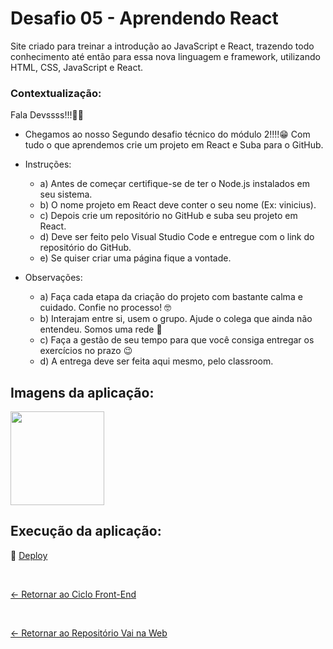# Desafio 05 - Aprendendo React

Site criado para treinar a introdução ao JavaScript e React, trazendo todo conhecimento até então para essa nova linguagem e framework, utilizando HTML, CSS, JavaScript e React.

### Contextualização:

Fala Devssss!!!🚀🚀

- Chegamos ao nosso Segundo desafio técnico do módulo 2!!!!😁
Com tudo o que aprendemos crie um projeto em React e Suba para o GitHub.

- Instruções:
  - a) Antes de começar certifique-se de ter o Node.js instalados em seu sistema.
  - b) O nome projeto em React deve conter o seu nome (Ex: vinicius). 
  - c) Depois crie um repositório no GitHub e suba seu projeto em React.
  - d) Deve ser feito pelo Visual Studio Code e entregue com o link do repositório do GitHub.
  - e) Se quiser criar uma página fique a vontade.

- Observações:
  - a) Faça cada etapa da criação do projeto com bastante calma e cuidado. Confie no processo! 🤓
  - b) Interajam entre si, usem o grupo. Ajude o colega que ainda não entendeu. Somos uma rede 🧡
  - c) Faça a gestão de seu tempo para que você consiga entregar os exercícios no prazo 😉
  - d) A entrega deve ser feita aqui mesmo, pelo classroom.

## Imagens da aplicação:

<div align="left">
 <img src="https://i.imgur.com/K2YnoE5.png" height="150" />
</div>

<!--## Projeto da aplicação:

📌 [Figma]()-->

## Execução da aplicação:

📌 [Deploy]()

 <br>
 
[<- Retornar ao Ciclo Front-End](https://github.com/GilvanPOliveira/VaiNaWeb/tree/main/CicloFrontEnd)

  <br>
  
[<- Retornar ao Repositório Vai na Web](https://github.com/GilvanPOliveira/VaiNaWeb)

